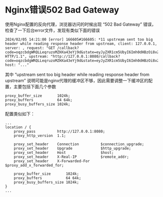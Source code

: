 # Nginx错误502 Bad Gateway

使用Nginx配置的反向代理，浏览器访问的时候出现 “502 Bad Gateway” 错误，检查了一下后台error文件，发现有类似下面的错误

``` shell
2024/02/05 14:21:00 [error] 166605#166605: *11 upstream sent too big header while reading response header from upstream, client: 127.0.0.1, server: , request: "GET /callback?code=oqzcbdgWRQLLeqruzoMZHXa43eYj9d&state=eyJyZXR1cm5UbyI6Imh0dHBzOi8vZmFuYmluLWV6bW0tc2VydmVyLTIuYXdzbWFzODEwLmV6bWF4Y2xvdWQuY29tIn0 HTTP/1.1", upstream: "http://127.0.0.1:8080/callback?code=oqzcbdgWRQLLeqruzoMZHXa43eYj9d&state=eyJyZXR1cm5UbyI6Imh0dHBzOi8vZmFuYmluLWV6bW0tc2VydmVyLTIuYXdzbWFzODEwLmV6bWF4Y2xvdWQuY29tIn0", host: "..."
```

其中 “upstream sent too big header while reading response header from upstream” 说明可能是nginx代理的缓冲区不够，因此需要调整一下缓冲区的配置，主要包括下面几个参数

``` shell
proxy_buffer_size       1024k;
proxy_buffers           64 64k;
proxy_busy_buffers_size 1024k;
```

配置类似如下：

``` shell
...
location / {
    proxy_pass          http://127.0.0.1:8080;
    proxy_http_version  1.1;

    proxy_set_header    Connection          $connection_upgrade;
    proxy_set_header    Upgrade             $http_upgrade;
    proxy_set_header    Host                $host;
    proxy_set_header    X-Real-IP           $remote_addr;
    proxy_set_header    X-Forwarded-For     $proxy_add_x_forwarded_for;

    proxy_buffer_size       1024k;
    proxy_buffers           64 64k;
    proxy_busy_buffers_size 1024k;
}
...
```
